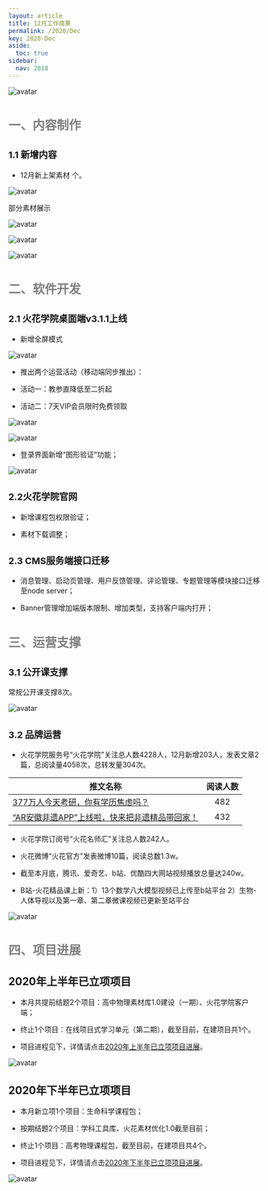 ```yaml
---
layout: article
title: 12月工作成果
permalink: /2020/Dec
key: 2020-Dec
aside:
  toc: true
sidebar:
  nav: 2018
---
```



<bro/><bro/>

![avatar](images/2020120.png)

# <font size="5" color="gray">一、内容制作</font>

## <font size="4" >1.1 新增内容</font>

- 12月新上架素材 个。

![avatar](images/20201201.png)

部分素材展示

![avatar](images/20201202.png)

![avatar](images/20201203.png)

![avatar](images/20201204.png)

# <font size="5" color="gray">二、软件开发</font>

## <font size="4" >2.1 火花学院桌面端v3.1.1上线</font>

- 新增全屏模式

![avatar](images/20201205.png)

- 推出两个运营活动（移动端同步推出）：

- 活动一：教参直降低至二折起

- 活动二：7天VIP会员限时免费领取

![avatar](images/20201206.png)

![avatar](images/20201207.png)

- 登录界面新增“图形验证”功能；

![avatar](images/20201208.png)

## <font size="4" >2.2火花学院官网</font>
  
- 新增课程包权限验证；

- 素材下载调整；

## <font size="4" >2.3 CMS服务端接口迁移</font>

- 消息管理、启动页管理、用户反馈管理、评论管理、专题管理等模块接口迁移至node server；

- Banner管理增加端版本限制、增加类型，支持客户端内打开；

# <font size="5" color="gray">三、运营支撑</font>

## <font size="4" >3.1 公开课支撑</font>

常规公开课支撑8次。

![avatar](images/20201210.png)

## <font size="4" >3.2 品牌运营</font>

- 火花学院服务号“火花学院”关注总人数4228人，12月新增203人，发表文章2篇，总阅读量4058次，总转发量304次。

| 推文名称 |  阅读人数  | 
|-------------|:------:|
[377万人今天考研，你有学历焦虑吗？](https://mp.weixin.qq.com/s/YHX6i6VS68rE_v3eJd3vHA)|	482|
[“AR安徽非遗APP”上线啦，快来把非遗精品带回家！](https://mp.weixin.qq.com/s/FnOLG2fulEU7ox0fby-9eQ)|432|

- 火花学院订阅号“火花名师汇”关注总人数242人。

- 火花微博“火花官方”发表微博10篇，阅读总数1.3w。

- 截至本月底，腾讯、爱奇艺、b站、优酷四大网站视频播放总量达240w。

- B站-火花精品课上新：1）13个数学八大模型视频已上传至b站平台  2）生物-人体导视以及第一章、第二章微课视频已更新至站平台

![avatar](images/20201216.png)

# <font size="5" color="gray">四、项目进展</font>

## 2020年上半年已立项项目

- 本月共提前结题2个项目：高中物理素材库1.0建设（一期）、火花学院客户端；

- 终止1个项目：在线项目式学习单元（第二期），截至目前，在建项目共1个。

- 项目进程见下，详情请点击[2020年上半年已立项项目进展](https://github.com/Xiyue-team/doc_monthlyreport/blob/master/project/2020/Dec.md)。
 
![avatar](images/20201211.png)

## 2020年下半年已立项项目

- 本月新立项1个项目：生命科学课程包；

- 按期结题2个项目：学科工具库、火花素材优化1.0截至目前；

- 终止1个项目：高考物理课程包，截至目前，在建项目共4个。

- 项目进程见下，详情请点击[2020年下半年已立项项目进展](https://github.com/Xiyue-team/doc_monthlyreport/blob/master/project/2020/Dec.md)。
 
![avatar](images/20201212.png)
